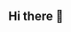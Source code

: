 ## Hi there 👋

<!--
**kalli44100/kalli44100** is a ✨ _special_ ✨ repository because its `README.md` (this file) appears on your GitHub profile.

Here are some ideas to get you started:

- 🔭 I’m currently working on a Python app that fetches price and options data from the IB Gateway API for data visualisation
- 🌱 I’m currently learning Data Analytics in a Bootcamp with a personal focus on Python

-->
